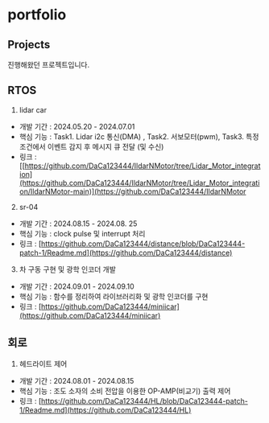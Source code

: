 # portfolio

## Projects
진행해왔던 프로젝트입니다.

## RTOS

1. lidar car
 - 개발 기간 : 2024.05.20 - 2024.07.01
 - 핵심 기능 : Task1. Lidar i2c 통신(DMA) , Task2. 서보모터(pwm), Task3. 특정 조건에서 이벤트 감지 후 메시지 큐 전달 (및 수신)
 - 링크 : [[https://github.com/DaCa123444/IldarNMotor/tree/Lidar_Motor_integration](https://github.com/DaCa123444/IldarNMotor/tree/Lidar_Motor_integration/IldarNMotor-main)](https://github.com/DaCa123444/IldarNMotor

2. sr-04
 - 개발 기간 : 2024.08.15 - 2024.08. 25
 - 핵심 기능 : clock pulse 및 interrupt 처리
 - 링크 : [https://github.com/DaCa123444/distance/blob/DaCa123444-patch-1/Readme.md](https://github.com/DaCa123444/distance)
  
3. 차 구동 구현 및 광학 인코더 개발
- 개발 기간 : 2024.09.01 - 2024.09.10
- 핵심 기능 : 함수를 정리하여 라이브러리화 및 광학 인코더를 구현
- 링크 : [https://github.com/DaCa123444/miniicar](https://github.com/DaCa123444/miniicar)

## 회로

1. 헤드라이트 제어
  - 개발 기간 : 2024.08.01 - 2024.08.15
  - 핵심 기능 : 조도 소자의 소비 전압을 이용한 OP-AMP(비교기) 출력 제어
  - 링크 : [https://github.com/DaCa123444/HL/blob/DaCa123444-patch-1/Readme.md](https://github.com/DaCa123444/HL)

